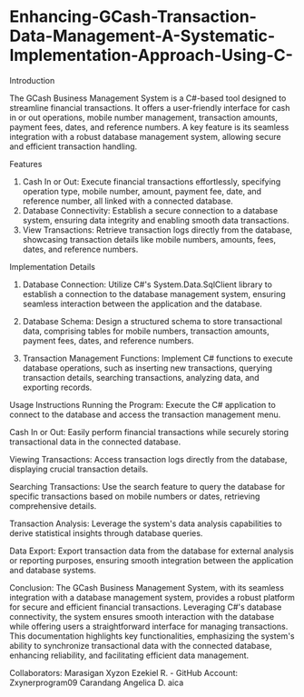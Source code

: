 # Enhancing-GCash-Transaction-Data-Management-A-Systematic-Implementation-Approach-Using-C-

Introduction


The GCash Business Management System is a C#-based tool designed to streamline financial transactions. It offers a user-friendly interface for cash in or out operations, mobile number management, transaction amounts, payment fees, dates, and reference numbers. A key feature is its seamless integration with a robust database management system, allowing secure and efficient transaction handling.

Features
1. Cash In or Out: Execute financial transactions effortlessly, specifying operation type, mobile number, amount, payment fee, date, and reference number, all linked with a connected database.
2. Database Connectivity: Establish a secure connection to a database system, ensuring data integrity and enabling smooth data transactions.
3. View Transactions: Retrieve transaction logs directly from the database, showcasing transaction details like mobile numbers, amounts, fees, dates, and reference numbers.

Implementation Details
1. Database Connection: Utilize C#'s System.Data.SqlClient library to establish a connection to the database management system, ensuring seamless interaction between the application and the database.

2. Database Schema: Design a structured schema to store transactional data, comprising tables for mobile numbers, transaction amounts, payment fees, dates, and reference numbers.

3. Transaction Management Functions: Implement C# functions to execute database operations, such as inserting new transactions, querying transaction details, searching transactions, analyzing data, and exporting records.

Usage Instructions
Running the Program: Execute the C# application to connect to the database and access the transaction management menu.

Cash In or Out: Easily perform financial transactions while securely storing transactional data in the connected database.

Viewing Transactions: Access transaction logs directly from the database, displaying crucial transaction details.

Searching Transactions: Use the search feature to query the database for specific transactions based on mobile numbers or dates, retrieving comprehensive details.

Transaction Analysis: Leverage the system's data analysis capabilities to derive statistical insights through database queries.

Data Export: Export transaction data from the database for external analysis or reporting purposes, ensuring smooth integration between the application and database systems.

Conclusion:
The GCash Business Management System, with its seamless integration with a database management system, provides a robust platform for secure and efficient financial transactions. Leveraging C#'s database connectivity, the system ensures smooth interaction with the database while offering users a straightforward interface for managing transactions. This documentation highlights key functionalities, emphasizing the system's ability to synchronize transactional data with the connected database, enhancing reliability, and facilitating efficient data management.

Collaborators:
Marasigan Xyzon Ezekiel R. - GitHub Account: Zxynerprogram09
Carandang Angelica D. aica

